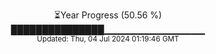 <p align="center">
⏳Year Progress (50.56 %) <br>
███████████████▁▁▁▁▁▁▁▁▁▁▁▁▁▁▁ <br>
<sub>Updated: Thu, 04 Jul 2024 01:19:46 GMT</sub>
</p>

